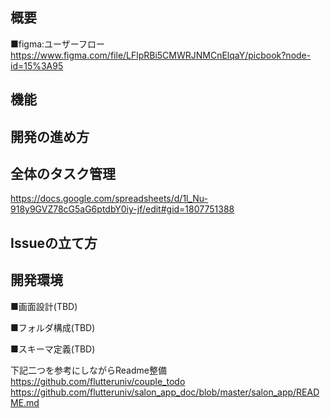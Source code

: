 ## 概要

■figma:ユーザーフロー
https://www.figma.com/file/LFlpRBi5CMWRJNMCnElqaY/picbook?node-id=15%3A95



## 機能


## 開発の進め方

## 全体のタスク管理
https://docs.google.com/spreadsheets/d/1l_Nu-918y9GVZ78cG5aG6ptdbY0iy-jf/edit#gid=1807751388

## Issueの立て方


## 開発環境



■画面設計(TBD)


■フォルダ構成(TBD)


■スキーマ定義(TBD)


下記二つを参考にしながらReadme整備
https://github.com/flutteruniv/couple_todo
https://github.com/flutteruniv/salon_app_doc/blob/master/salon_app/README.md
